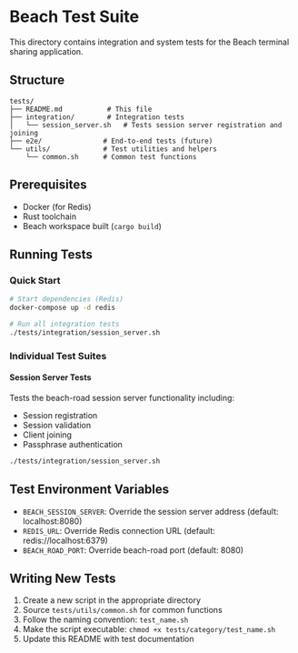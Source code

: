# Beach Test Suite

This directory contains integration and system tests for the Beach terminal sharing application.

## Structure

```
tests/
├── README.md           # This file
├── integration/        # Integration tests
│   └── session_server.sh   # Tests session server registration and joining
├── e2e/               # End-to-end tests (future)
└── utils/             # Test utilities and helpers
    └── common.sh      # Common test functions
```

## Prerequisites

- Docker (for Redis)
- Rust toolchain
- Beach workspace built (`cargo build`)

## Running Tests

### Quick Start

```bash
# Start dependencies (Redis)
docker-compose up -d redis

# Run all integration tests
./tests/integration/session_server.sh
```

### Individual Test Suites

#### Session Server Tests
Tests the beach-road session server functionality including:
- Session registration
- Session validation
- Client joining
- Passphrase authentication

```bash
./tests/integration/session_server.sh
```

## Test Environment Variables

- `BEACH_SESSION_SERVER`: Override the session server address (default: localhost:8080)
- `REDIS_URL`: Override Redis connection URL (default: redis://localhost:6379)
- `BEACH_ROAD_PORT`: Override beach-road port (default: 8080)

## Writing New Tests

1. Create a new script in the appropriate directory
2. Source `tests/utils/common.sh` for common functions
3. Follow the naming convention: `test_name.sh`
4. Make the script executable: `chmod +x tests/category/test_name.sh`
5. Update this README with test documentation
